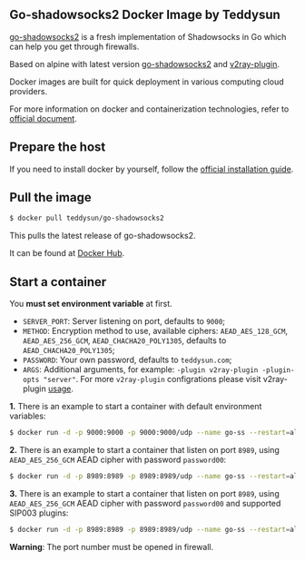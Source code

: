 ## Go-shadowsocks2 Docker Image by Teddysun

[go-shadowsocks2][1] is a fresh implementation of Shadowsocks in Go which can help you get through firewalls.

Based on alpine with latest version [go-shadowsocks2][1] and [v2ray-plugin][6].

Docker images are built for quick deployment in various computing cloud providers.

For more information on docker and containerization technologies, refer to [official document][3].

## Prepare the host

If you need to install docker by yourself, follow the [official installation guide][4].

## Pull the image

```bash
$ docker pull teddysun/go-shadowsocks2
```

This pulls the latest release of go-shadowsocks2.

It can be found at [Docker Hub][5].

## Start a container

You **must set environment variable** at first.

- `SERVER_PORT`: Server listening on port, defaults to `9000`;
- `METHOD`: Encryption method to use, available ciphers: `AEAD_AES_128_GCM`, `AEAD_AES_256_GCM`, `AEAD_CHACHA20_POLY1305`, defaults to `AEAD_CHACHA20_POLY1305`;
- `PASSWORD`: Your own password, defaults to `teddysun.com`;
- `ARGS`: Additional arguments, for example: `-plugin v2ray-plugin -plugin-opts "server"`. For more `v2ray-plugin` configrations please visit v2ray-plugin [usage][7].

**1.** There is an example to start a container with default environment variables:

```bash
$ docker run -d -p 9000:9000 -p 9000:9000/udp --name go-ss --restart=always teddysun/go-shadowsocks2
```

**2.** There is an example to start a container that listen on port `8989`, using `AEAD_AES_256_GCM` AEAD cipher with password `password00`:

```bash
$ docker run -d -p 8989:8989 -p 8989:8989/udp --name go-ss --restart=always -e SERVER_PORT=8989 -e METHOD=AEAD_AES_256_GCM -e PASSWORD=password00 teddysun/go-shadowsocks2
```

**3.** There is an example to start a container that listen on port `8989`, using `AEAD_AES_256_GCM` AEAD cipher with password `password00` and supported SIP003 plugins:

```bash
$ docker run -d -p 8989:8989 -p 8989:8989/udp --name go-ss --restart=always -e SERVER_PORT=8989 -e METHOD=AEAD_AES_256_GCM -e PASSWORD=password00 -e ARGS="-plugin v2ray-plugin -plugin-opts "server"" teddysun/go-shadowsocks2
```

**Warning**: The port number must be opened in firewall.

[1]: https://github.com/shadowsocks/go-shadowsocks2
[2]: https://shadowsocks.org/en/index.html
[3]: https://docs.docker.com/
[4]: https://docs.docker.com/install/
[5]: https://hub.docker.com/r/teddysun/go-shadowsocks2/
[6]: https://github.com/shadowsocks/v2ray-plugin
[7]: https://github.com/shadowsocks/v2ray-plugin#usage